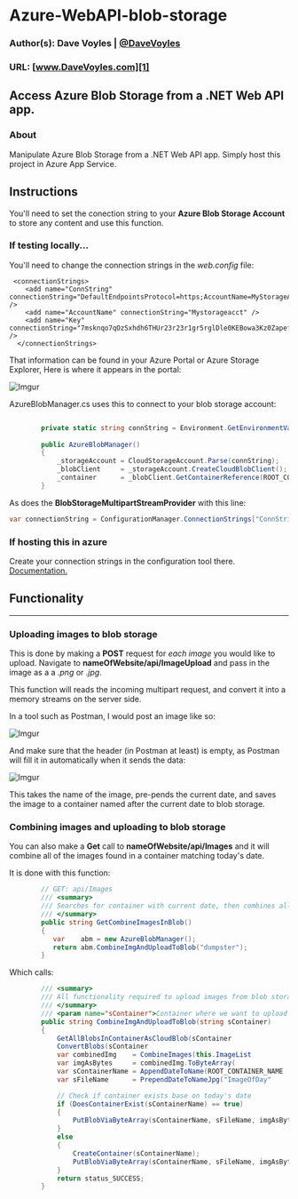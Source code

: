 # Azure-WebAPI-blob-storage
### Author(s): Dave Voyles | [@DaveVoyles](http://www.twitter.com/DaveVoyles)
### URL: [www.DaveVoyles.com][1]

Access Azure Blob Storage from a .NET Web API app.
----------
### About
Manipulate Azure Blob Storage from a .NET Web API app. Simply host this project in Azure App Service.


## Instructions
You'll need to set the conection string to your **Azure Blob Storage Account** to store any content and use this function.

### If testing locally...
You'll need to change the connection strings in the *web.config* file:

```xaml
 <connectionStrings>
    <add name="ConnString"  connectionString="DefaultEndpointsProtocol=https;AccountName=MyStorageAccount;AccountKey=7msknqo7qOzSxh34123Xa1gr5rglDle0KEBowa3Kz0ZapefBN45uV59YyBeFIn1v1jqe/sqeWYo12412Q==;" />
    <add name="AccountName" connectionString="Mystorageacct" />
    <add name="Key"         connectionString="7msknqo7qOzSxhdh6THUr23r23r1gr5rglDle0KEBowa3Kz0ZapefBN45uV59YyBeFIn1v1jqe/sq4234234Yoo2SfYQ==" />
  </connectionStrings>

```


That information can be found in your Azure Portal or Azure Storage Explorer, Here is where it appears in the portal:

![Imgur](http://i.imgur.com/bVsa0zI.png)

AzureBlobManager.cs uses this to connect to your blob storage account:

``` csharp

        private static string connString = Environment.GetEnvironmentVariable("ConnString");       
         
        public AzureBlobManager()
        {
            _storageAccount = CloudStorageAccount.Parse(connString);
            _blobClient     = _storageAccount.CreateCloudBlobClient();
            _container      = _blobClient.GetContainerReference(ROOT_CONTAINER_NAME);
        }
```

As does the **BlobStorageMultipartStreamProvider** with this line:

```csharp
var connectionString = ConfigurationManager.ConnectionStrings["ConnString"].ConnectionString;
```


### If hosting this in azure
Create your connection strings in the configuration tool there. [Documentation.](https://azure.microsoft.com/en-us/blog/windows-azure-web-sites-how-application-strings-and-connection-strings-work/)


## Functionality
----------


### Uploading images to blob storage

This is done by making a **POST** request for *each image* you would like to upload. Navigate to **nameOfWebsite/api/ImageUpload** and pass in the image as a a *.png* or *.jpg*.

This function will  reads the incoming multipart request, and convert it into a memory streams on the server side.

In a tool such as Postman, I would post an image like so:

![Imgur](http://i.imgur.com/FTivg5G.png)

And make sure that the header (in Postman at least) is empty, as Postman will fill it in automatically when it sends the data:

![Imgur](http://i.imgur.com/f19NDwO.png)


This takes the name of the image, pre-pends the current date, and saves the image to a container named after the current date to blob storage. 


### Combining images and uploading to blob storage

You can also make a **Get** call to **nameOfWebsite/api/Images** and it will combine all of the images found in a container matching today's date. 

It is done with this function:

```csharp
        // GET: api/Images
        /// <summary>
        /// Searches for container with current date, then combines all images into one and uploads
        /// </summary>
        public string GetCombineImagesInBlob()
        {
           var    abm = new AzureBlobManager();
           return abm.CombineImgAndUploadToBlob("dumpster");
        }
```

Which calls:

```csharp
        /// <summary>
        /// All functionality required to upload images from blob storage
        /// </summary>
        /// <param name="sContainer">Container where we want to upload images to</param>
        public string CombineImgAndUploadToBlob(string sContainer)
        {
            GetAllBlobsInContainerAsCloudBlob(sContainer                           );
            ConvertBlobs(sContainer                                                );
            var combinedImg    = CombineImages(this.ImageList                      );
            var imgAsBytes     = combinedImg.ToByteArray(                          );
            var sContainerName = AppendDateToName(ROOT_CONTAINER_NAME              );
            var sFileName      = PrependDateToNameJpg("ImageOfDay"                 );

            // Check if container exists base on today's date
            if (DoesContainerExist(sContainerName) == true)
            {
                PutBlobViaByteArray(sContainerName, sFileName, imgAsBytes);
            }
            else
            {
                CreateContainer(sContainerName);
                PutBlobViaByteArray(sContainerName, sFileName, imgAsBytes);
            }
            return status_SUCCESS;
        }
```

  [1]: http://www.daveVoyles.com "My website"


